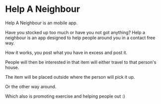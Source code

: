 # Help A Neighbour
Help A Neighbour is an mobile app.

Have you stocked up too much or have you not got anything? Help a neighbour is an app designed to help people around you in a contact free way.

How it works, you post what you have in excess and post it.

People will then be interested in that item will either travel to that person's house.

The item will be placed outside where the person will pick it up.

Or the other way around.

Which also is promoting exercise and helping people out :)
